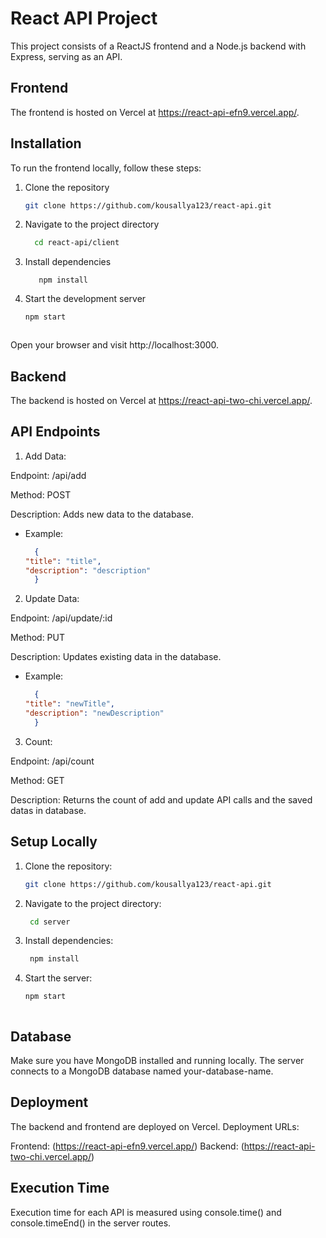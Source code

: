 # React API Project

This project consists of a ReactJS frontend and a Node.js backend with Express, serving as an API.

## Frontend

The frontend is hosted on Vercel at https://react-api-efn9.vercel.app/.

## Installation
To run the frontend locally, follow these steps:


1. Clone the repository
    
      ```bash
      git clone https://github.com/kousallya123/react-api.git

2. Navigate to the project directory
      
      ```bash
        cd react-api/client

3. Install dependencies

          npm install

4. Start the development server

      ```bash
      npm start



Open your browser and visit http://localhost:3000.

## Backend
The backend is hosted on Vercel at https://react-api-two-chi.vercel.app/.

## API Endpoints

1. Add Data:

Endpoint: /api/add

Method: POST

Description: Adds new data to the database.

- Example:


  ```json
    {
  "title": "title",
  "description": "description"
    }

2. Update Data:

Endpoint: /api/update/:id

Method: PUT

Description: Updates existing data in the database.

- Example:


  ```json
    {
  "title": "newTitle",
  "description": "newDescription"
    }

3. Count:

Endpoint: /api/count

Method: GET

Description: Returns the count of add and update API calls and the saved datas in database.


## Setup Locally


1. Clone the repository:

   ```bash
   git clone https://github.com/kousallya123/react-api.git


2. Navigate to the project directory:  

    ```bash
     cd server


3. Install dependencies:

   ```bash
    npm install


4. Start the server:

   ```bash
   npm start



## Database

Make sure you have MongoDB installed and running locally. The server connects to a MongoDB database named your-database-name.

## Deployment
The backend and frontend are deployed on Vercel. Deployment URLs:

Frontend: (https://react-api-efn9.vercel.app/)
Backend: (https://react-api-two-chi.vercel.app/)


## Execution Time

Execution time for each API is measured using console.time() and console.timeEnd() in the server routes.

